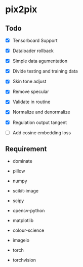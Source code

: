 # pix2pix

## Todo

- [x]  Tensorboard Support

- [x]  Dataloader rollback

- [x]  Simple data agumentation

- [x]  Divide testing and training data

- [x]  Skin tone adjust

- [x]  Remove specular

- [x]  Validate in routine

- [x]  Normalize and denormalize

- [x]  Regulation output tangent

- [ ]  Add cosine embedding loss

## Requirement

- dominate

- pillow

- numpy

- scikit-image

- scipy

- opencv-python

- matplotlib

- colour-science

- imageio

- torch

- torchvision
